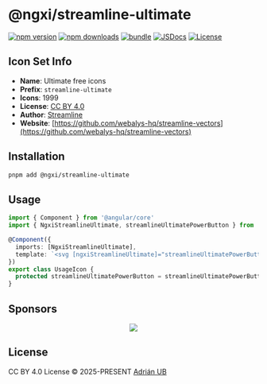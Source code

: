 # @ngxi/streamline-ultimate

[![npm version][npm-version-src]][npm-version-href]
[![npm downloads][npm-downloads-src]][npm-downloads-href]
[![bundle][bundle-src]][bundle-href]
[![JSDocs][jsdocs-src]][jsdocs-href]
[![License][license-src]][license-href]

## Icon Set Info

- **Name**: Ultimate free icons
- **Prefix**: `streamline-ultimate`
- **Icons**: 1999
- **License**: [CC BY 4.0](https://creativecommons.org/licenses/by/4.0/)
- **Author**: [Streamline](https://github.com/webalys-hq/streamline-vectors)
- **Website**: [https://github.com/webalys-hq/streamline-vectors](https://github.com/webalys-hq/streamline-vectors)

## Installation

```sh
pnpm add @ngxi/streamline-ultimate
```

## Usage

```ts
import { Component } from '@angular/core'
import { NgxiStreamlineUltimate, streamlineUltimatePowerButton } from '@ngxi/streamline-ultimate'

@Component({
  imports: [NgxiStreamlineUltimate],
  template: `<svg [ngxiStreamlineUltimate]="streamlineUltimatePowerButton"></svg>`
})
export class UsageIcon {
  protected streamlineUltimatePowerButton = streamlineUltimatePowerButton
}
```

## Sponsors

<p align="center">
  <a href="https://cdn.jsdelivr.net/gh/adrian-ub/static/sponsors.svg">
    <img src='https://cdn.jsdelivr.net/gh/adrian-ub/static/sponsors.svg'/>
  </a>
</p>

## License

CC BY 4.0 License © 2025-PRESENT [Adrián UB](https://github.com/adrian-ub)

<!-- Badges -->

[npm-version-src]: https://img.shields.io/npm/v/@ngxi/streamline-ultimate?style=flat&colorA=080f12&colorB=1fa669
[npm-version-href]: https://npmjs.com/package/@ngxi/streamline-ultimate
[npm-downloads-src]: https://img.shields.io/npm/dm/@ngxi/streamline-ultimate?style=flat&colorA=080f12&colorB=1fa669
[npm-downloads-href]: https://npmjs.com/package/@ngxi/streamline-ultimate
[bundle-src]: https://img.shields.io/bundlephobia/minzip/@ngxi/streamline-ultimate?style=flat&colorA=080f12&colorB=1fa669&label=minzip
[bundle-href]: https://bundlephobia.com/result?p=@ngxi/streamline-ultimate
[license-src]: https://img.shields.io/npm/l/@ngxi/streamline-ultimate?style=flat&colorA=080f12&colorB=1fa669
[license-href]: https://github.com/adrian-ub/ngxi/blob/main/LICENSE
[jsdocs-src]: https://img.shields.io/badge/jsdocs-reference-080f12?style=flat&colorA=080f12&colorB=1fa669
[jsdocs-href]: https://www.jsdocs.io/package/@ngxi/streamline-ultimate
